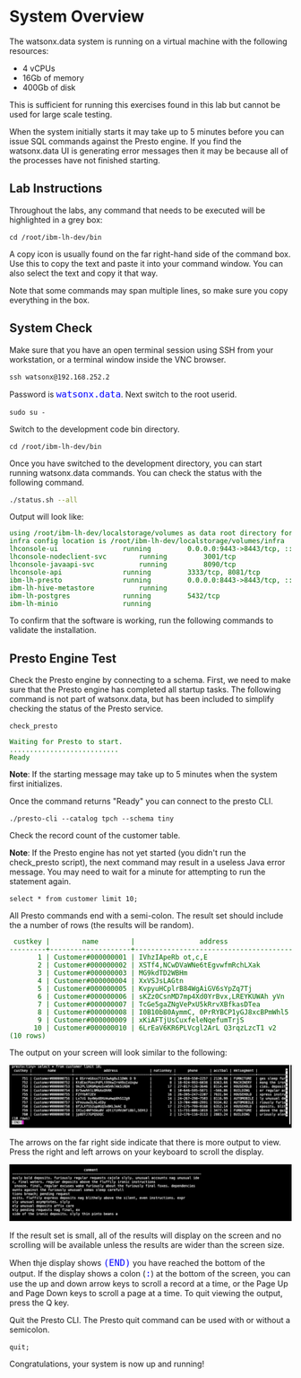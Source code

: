 # System Overview

The watsonx.data system is running on a virtual machine with the following resources:

   * 4 vCPUs
   * 16Gb of memory
   * 400Gb of disk

This is sufficient for running this exercises found in this lab but cannot be used for large scale testing. 

When the system initially starts it may take up to 5 minutes before you can issue SQL commands against the Presto engine. If you find the watsonx.data UI is generating error messages then it may be because all of the processes have not finished starting.

## Lab Instructions
Throughout the labs, any command that needs to be executed will be highlighted in a grey box:
```
cd /root/ibm-lh-dev/bin
```
A copy icon is usually found on the far right-hand side of the command box. Use this to copy the text and paste it into your command window. You can also select the text and copy it that way. 

Note that some commands may span multiple lines, so make sure you copy everything in the box. 

## System Check

Make sure that you have an open terminal session using SSH from your workstation, or a terminal window inside the VNC browser.
```
ssh watsonx@192.168.252.2
```
Password is <code style="color:blue;font-size:medium;">watsonx.data</code>.
Next switch to the root userid.
```
sudo su -
```

Switch to the development code bin directory.
```
cd /root/ibm-lh-dev/bin
```

Once you have switched to the development directory, you can start running watsonx.data commands. You can check the status with the following command.
```bash
./status.sh --all
```
Output will look like:
<pre style="font-size: small; color: darkgreen; overflow: scroll"">
using /root/ibm-lh-dev/localstorage/volumes as data root directory for user: root/1001 
infra config location is /root/ibm-lh-dev/localstorage/volumes/infra
lhconsole-ui				running			0.0.0.0:9443->8443/tcp, :::9443->8443/tcp
lhconsole-nodeclient-svc		running			3001/tcp
lhconsole-javaapi-svc			running			8090/tcp
lhconsole-api				running			3333/tcp, 8081/tcp
ibm-lh-presto				running			0.0.0.0:8443->8443/tcp, :::8443->8443/tcp
ibm-lh-hive-metastore			running			
ibm-lh-postgres				running			5432/tcp
ibm-lh-minio				running			
</pre>

To confirm that the software is working, run the following commands to validate the installation.

## Presto Engine Test
Check the Presto engine by connecting to a schema. First, we need to make sure that the Presto engine has completed all startup tasks. The following command is not part of watsonx.data, but has been included to simplify checking the status of the Presto service.
```
check_presto
```
<pre style="font-size: small; color: darkgreen">
Waiting for Presto to start.
...........................
Ready
</pre>

**Note**: If the starting message may take up to 5 minutes when the system first initializes. 

Once the command returns "Ready" you can connect to the presto CLI.
```
./presto-cli --catalog tpch --schema tiny
```
Check the record count of the customer table. 

**Note**: If the Presto engine has not yet started (you didn't run the check_presto script), the next command may result in a useless Java error message. You may need to wait for a minute for attempting to run the statement again.
```
select * from customer limit 10;
```

All Presto commands end with a semi-colon. The result set should include the a number of rows (the results will be random).

<pre style="font-size: small; color: darkgreen; overflow: auto">
 custkey |        name        |                address                | nationkey |      phone      | acctbal | mktsegment |                                                      comment                                                      
---------+--------------------+---------------------------------------+-----------+-----------------+---------+------------+-------------------------------------------------------------------------------------------------------------------
       1 | Customer#000000001 | IVhzIApeRb ot,c,E                     |        15 | 25-989-741-2988 |  711.56 | BUILDING   | to the even, regular platelets. regular, ironic epitaphs nag e                                                    
       2 | Customer#000000002 | XSTf4,NCwDVaWNe6tEgvwfmRchLXak        |        13 | 23-768-687-3665 |  121.65 | AUTOMOBILE | l accounts. blithely ironic theodolites integrate boldly: caref                                                   
       3 | Customer#000000003 | MG9kdTD2WBHm                          |         1 | 11-719-748-3364 | 7498.12 | AUTOMOBILE |  deposits eat slyly ironic, even instructions. express foxes detect slyly. blithely even accounts abov            
       4 | Customer#000000004 | XxVSJsLAGtn                           |         4 | 14-128-190-5944 | 2866.83 | MACHINERY  |  requests. final, regular ideas sleep final accou                                                                 
       5 | Customer#000000005 | KvpyuHCplrB84WgAiGV6sYpZq7Tj          |         3 | 13-750-942-6364 |  794.47 | HOUSEHOLD  | n accounts will have to unwind. foxes cajole accor                                                                
       6 | Customer#000000006 | sKZz0CsnMD7mp4Xd0YrBvx,LREYKUWAh yVn  |        20 | 30-114-968-4951 | 7638.57 | AUTOMOBILE | tions. even deposits boost according to the slyly bold packages. final accounts cajole requests. furious          
       7 | Customer#000000007 | TcGe5gaZNgVePxU5kRrvXBfkasDTea        |        18 | 28-190-982-9759 | 9561.95 | AUTOMOBILE | ainst the ironic, express theodolites. express, even pinto beans among the exp                                    
       8 | Customer#000000008 | I0B10bB0AymmC, 0PrRYBCP1yGJ8xcBPmWhl5 |        17 | 27-147-574-9335 | 6819.74 | BUILDING   | among the slyly regular theodolites kindle blithely courts. carefully even theodolites haggle slyly along the ide 
       9 | Customer#000000009 | xKiAFTjUsCuxfeleNqefumTrjS            |         8 | 18-338-906-3675 | 8324.07 | FURNITURE  | r theodolites according to the requests wake thinly excuses: pending requests haggle furiousl                     
      10 | Customer#000000010 | 6LrEaV6KR6PLVcgl2ArL Q3rqzLzcT1 v2    |         5 | 15-741-346-9870 | 2753.54 | HOUSEHOLD  | es regular deposits haggle. fur                                                                                   
(10 rows)
</pre>

The output on your screen will look similar to the following:

![Browser](wxd-images/presto-output.png)

The arrows on the far right side indicate that there is more output to view. Press the right and left arrows on your keyboard to scroll the display.

![Browser](wxd-images/presto-scroll.png)

If the result set is small, all of the results will display on the screen and no scrolling will be available unless the results are wider than the screen size. 

When thje display shows <code style="color:blue;font-size:medium;">(END)</code> you have reached the bottom of the output. If the display shows a colon (<code style="color:blue;font-size:medium;">:</code>) at the bottom of the screen, you can use the up and down arrow keys to scroll a record at a time, or the Page Up and Page Down keys to scroll a page at a time. To quit viewing the output, press the Q key.

Quit the Presto CLI. The Presto quit command can be used with or without a semicolon.
```
quit;
```

Congratulations, your system is now up and running!